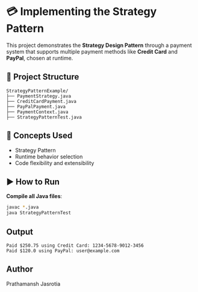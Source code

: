 # 💳 Implementing the Strategy Pattern

This project demonstrates the **Strategy Design Pattern** through a payment system that supports multiple payment methods like **Credit Card** and **PayPal**, chosen at runtime.

## 📁 Project Structure

```
StrategyPatternExample/
├── PaymentStrategy.java
├── CreditCardPayment.java
├── PayPalPayment.java
├── PaymentContext.java
├── StrategyPatternTest.java
```


## 🧠 Concepts Used

- Strategy Pattern
- Runtime behavior selection
- Code flexibility and extensibility

## ▶️ How to Run
**Compile all Java files**:
   ```bash
   javac *.java
   java StrategyPatternTest
```

## Output
```
Paid $250.75 using Credit Card: 1234-5678-9012-3456
Paid $120.0 using PayPal: user@example.com
```

## Author
Prathamansh Jasrotia
